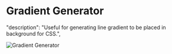 # Gradient Generator 

 "description": "Useful for generating line gradient to be placed in background for CSS.",


![Gradient Generator](https://photos.app.goo.gl/anb8dNmy7Ef3oKKN7)